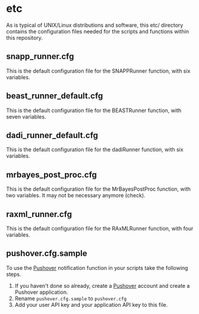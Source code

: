 # etc

As is typical of UNIX/Linux distributions and software, this etc/ directory contains the configuration files needed for the scripts and functions within this repository.

## snapp_runner.cfg
This is the default configuration file for the SNAPPRunner function, with six variables.

## beast_runner_default.cfg
This is the default configuration file for the BEASTRunner function, with seven variables.

## dadi_runner_default.cfg
This is the default configuration file for the dadiRunner function, with six variables.

## mrbayes_post_proc.cfg
This is the default configuration file for the MrBayesPostProc function, with two variables. It may not be necessary anymore (check).

## raxml_runner.cfg
This is the default configuration file for the RAxMLRunner function, with four variables.

## pushover.cfg.sample
To use the [Pushover][1] notification function in your scripts take the following steps.

1. If you haven't done so already, create a [Pushover][1] account and create a Pushover application.
2. Rename `pushover.cfg.sample` to `pushover.cfg`
3. Add your user API key and your application API key to this file.



[1]: https://pushover.net
